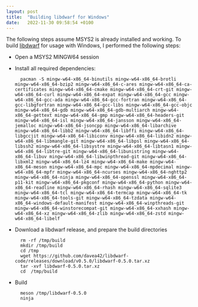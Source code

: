```yaml
---
layout: post
title:  "Building libdwarf for Windows"
date:   2022-11-30 09:58:54 +0100
---
```

The following steps assume MSYS2 is already installed and working.
To build [libdwarf][libdwarf] for usage with Windows, I performed the following steps:

- Open a MSYS2 MINGW64 session
- Install all required dependencies: 

        pacman -S mingw-w64-x86_64-binutils mingw-w64-x86_64-brotli mingw-w64-x86_64-bzip2 mingw-w64-x86_64-c-ares mingw-w64-x86_64-ca-certificates mingw-w64-x86_64-cmake mingw-w64-x86_64-crt-git mingw-w64-x86_64-curl mingw-w64-x86_64-expat mingw-w64-x86_64-gcc mingw-w64-x86_64-gcc-ada mingw-w64-x86_64-gcc-fortran mingw-w64-x86_64-gcc-libgfortran mingw-w64-x86_64-gcc-libs mingw-w64-x86_64-gcc-objc mingw-w64-x86_64-gdb mingw-w64-x86_64-gdb-multiarch mingw-w64-x86_64-gettext mingw-w64-x86_64-gmp mingw-w64-x86_64-headers-git mingw-w64-x86_64-isl mingw-w64-x86_64-jansson mingw-w64-x86_64-jemalloc mingw-w64-x86_64-jsoncpp mingw-w64-x86_64-libarchive mingw-w64-x86_64-libb2 mingw-w64-x86_64-libffi mingw-w64-x86_64-libgccjit mingw-w64-x86_64-libiconv mingw-w64-x86_64-libidn2 mingw-w64-x86_64-libmangle-git mingw-w64-x86_64-libpsl mingw-w64-x86_64-libssh2 mingw-w64-x86_64-libsystre mingw-w64-x86_64-libtasn1 mingw-w64-x86_64-libtre-git mingw-w64-x86_64-libunistring mingw-w64-x86_64-libuv mingw-w64-x86_64-libwinpthread-git mingw-w64-x86_64-libxml2 mingw-w64-x86_64-lz4 mingw-w64-x86_64-make mingw-w64-x86_64-meson mingw-w64-x86_64-mpc mingw-w64-x86_64-mpdecimal mingw-w64-x86_64-mpfr mingw-w64-x86_64-ncurses mingw-w64-x86_64-nghttp2 mingw-w64-x86_64-ninja mingw-w64-x86_64-openssl mingw-w64-x86_64-p11-kit mingw-w64-x86_64-pkgconf mingw-w64-x86_64-python mingw-w64-x86_64-readline mingw-w64-x86_64-rhash mingw-w64-x86_64-sqlite3 mingw-w64-x86_64-tcl mingw-w64-x86_64-termcap mingw-w64-x86_64-tk mingw-w64-x86_64-tools-git mingw-w64-x86_64-tzdata mingw-w64-x86_64-windows-default-manifest mingw-w64-x86_64-winpthreads-git mingw-w64-x86_64-winstorecompat-git mingw-w64-x86_64-xxhash mingw-w64-x86_64-xz mingw-w64-x86_64-zlib mingw-w64-x86_64-zstd mingw-w64-x86_64-libelf

- Download a libdwarf release, and prepare the build directories

        rm -rf /tmp/build
        mkdir /tmp/build
        cd /tmp
        wget https://github.com/davea42/libdwarf-code/releases/download/v0.5.0/libdwarf-0.5.0.tar.xz
        tar -xvf libdwarf-0.5.0.tar.xz
        cd  /tmp/build

- Build

        meson /tmp/libdwarf-0.5.0
        ninja



[libdwarf]: https://github.com/davea42/libdwarf-code

